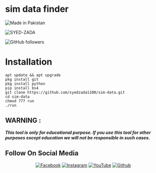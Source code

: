 # sim data finder

![Made in Pakistan](https://img.shields.io/badge/MADE%20IN%20-PAKISTAN-green?style=for-the-badge&logo=appveyor)

![SYED-ZADA](https://img.shields.io/badge/SYED%20-ZADA-green?style=for-the-badge&logo=appveyor)

![GitHub followers](https://img.shields.io/github/followers/syedzada1100?style=for-the-badge)

# Installation 

```  
apt update && apt upgrade
pkg install git
pkg install python
pip install bs4
git clone https://github.com/syedzada1100/sim-data.git
cd sim-data
chmod 777 run
./run
```
 
 
## WARNING : 
***This tool is only for educational purpose. If you use this tool for other purposes except education we will not be responsible in such cases.***
## Follow On Social Media
<p align="center">
<a href="https://www.facebook.com/syedshawaizshah655"><img title="Facebook" src="https://img.shields.io/badge/Facebook-blue?style=for-the-badge&logo=facebook"></a>
<a href="https://www.instagram.com/syed_zada1100/"><img title="Instagram" src="https://img.shields.io/badge/INSTAGRAM-purple?style=for-the-badge&logo=instagram"></a>
<a href="https://youtube.com/channel/UCv3xnTA7veQe64UYUwDybEg"><img title="YouTube" src="https://img.shields.io/badge/YOUTUBE-red?style=for-the-badge&logo=YouTube"></a>
<a href="https://github.com/syedzada1100"><img title="Github" src="https://img.shields.io/badge/Github-SYED--ZADA-green?style=for-the-badge&logo=github"></a>

 
